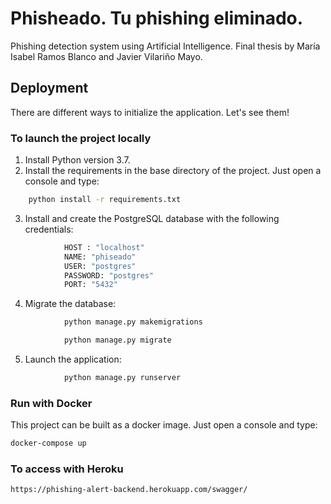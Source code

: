 # Phisheado. Tu phishing eliminado.

Phishing detection system using Artificial Intelligence.
Final thesis by María Isabel Ramos Blanco and Javier Vilariño Mayo.

## Deployment

There are different ways to initialize the application. Let's see them!

### To launch the project locally

1. Install Python version 3.7.
2. Install the requirements in the base directory of the project. Just open a console and type:

```sh
    python install -r requirements.txt
```

3. Install and create the PostgreSQL database with the following credentials:
```sh
            HOST : "localhost"
            NAME: "phiseado"
            USER: "postgres"
            PASSWORD: "postgres"
            PORT: "5432"
```

4. Migrate the database:
```sh
            python manage.py makemigrations
```
```sh
            python manage.py migrate
```
5. Launch the application:
```sh
            python manage.py runserver
```

### Run with Docker

This project can be built as a docker image. Just open a console and type:

```sh
docker-compose up
```

### To access with Heroku

```sh
https://phishing-alert-backend.herokuapp.com/swagger/
```

